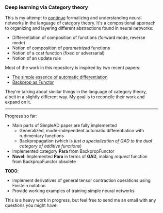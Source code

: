 ### Deep learning via Category theory

This is my attempt to [continue](https://github.com/bgavran/autodiff) formalizing and understanding neural networks in the language of category theory.
It's a compositional approach to organizing and layering different abstractions found in neural networks:
* Differentiation of composition of functions (forward mode, reverse mode)
* Notion of composition of *parametrized* functions
* Notion of a cost function (fixed or adversarial)
* Notion of an update rule

Most of the work in this repository is inspired by two recent papers:

* [The simple essence of automatic differentiation](http://conal.net/papers/essence-of-ad/)
* [Backprop as Functor](https://arxiv.org/abs/1711.10455)

They're talking about similar things in the language of category theory, albeit in a slightly different way. My goal is to reconcile their work and expand on it.

----

Progress so far:
* Main parts of SimpleAD paper are fully implemented
  * Generalized, mode-independent automatic differentiation with rudimentary functions
  * Backpropagation (which is *just a specialization of GAD to the dual category of additive functions*)
* Implemented category **Para** from BackpropFunctor
* **Novel**: Implemented **Para** in terms of **GAD**, making _request_ function from BackpropFunctor obsolete


**TODO**:
* Implement derivatives of general tensor contraction operations using Einstein notation
* Provide working examples of training simple neural networks


This is a heavy work in progress, but feel free to send me an email with any questions you might have!
